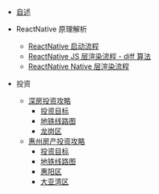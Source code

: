 - [自述](/readmyself.md)

* ReactNative 原理解析

  - [ReactNative 启动流程](/react-native/rn-start.md)
  - [ReactNative JS 层渲染流程 - diff 算法](/react-native/rn-diff.md)
  - [ReactNative Native 层渲染流程](/react-native/rn-native-render.md)

* 投资
  - [深房投资攻略](/house/index.md)
    - [投资目标](/house/target.md)
    - [地铁线路图](/house/subway/index.md)
    - [龙岗区](/house/longgang/index.md)
  - [惠州房产投资攻略](/real-estate/index.md)
    - [投资目标](/real-estate/huizhou/target.md)
    - [地铁线路图](/real-estate/huizhou/subway.md)
    - [惠阳区](/real-estate/huizhou/huiyang/index.md)
    - [大亚湾区](/real-estate/huizhou/dayawan/index.md)
